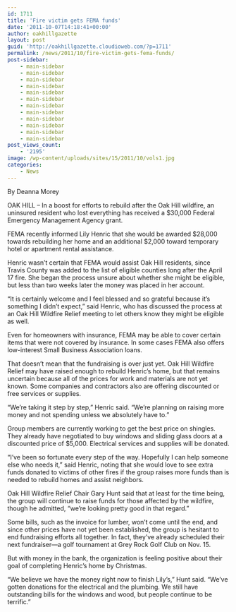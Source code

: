 ```yaml
---
id: 1711
title: 'Fire victim gets FEMA funds'
date: '2011-10-07T14:18:41+00:00'
author: oakhillgazette
layout: post
guid: 'http://oakhillgazette.cloudioweb.com/?p=1711'
permalink: /news/2011/10/fire-victim-gets-fema-funds/
post-sidebar:
    - main-sidebar
    - main-sidebar
    - main-sidebar
    - main-sidebar
    - main-sidebar
    - main-sidebar
    - main-sidebar
    - main-sidebar
    - main-sidebar
    - main-sidebar
    - main-sidebar
    - main-sidebar
post_views_count:
    - '2195'
image: /wp-content/uploads/sites/15/2011/10/vols1.jpg
categories:
    - News
---
```


By Deanna Morey

OAK HILL – In a boost for efforts to rebuild after the Oak Hill wildfire, an uninsured resident who lost everything has received a $30,000 Federal Emergency Management Agency grant.

FEMA recently informed Lily Henric that she would be awarded $28,000 towards rebuilding her home and an additional $2,000 toward temporary hotel or apartment rental assistance.

Henric wasn’t certain that FEMA would assist Oak Hill residents, since Travis County was added to the list of eligible counties long after the April 17 fire. She began the process unsure about whether she might be eligible, but less than two weeks later the money was placed in her account.

“It is certainly welcome and I feel blessed and so grateful because it’s something I didn’t expect,” said Henric, who has discussed the process at an Oak Hill Wildfire Relief meeting to let others know they might be eligible as well.

Even for homeowners with insurance, FEMA may be able to cover certain items that were not covered by insurance. In some cases FEMA also offers low-interest Small Business Association loans.

That doesn’t mean that the fundraising is over just yet. Oak Hill Wildfire Relief may have raised enough to rebuild Henric’s home, but that remains uncertain because all of the prices for work and materials are not yet known. Some companies and contractors also are offering discounted or free services or supplies.

“We’re taking it step by step,” Henric said. “We’re planning on raising more money and not spending unless we absolutely have to.”

Group members are currently working to get the best price on shingles. They already have negotiated to buy windows and sliding glass doors at a discounted price of $5,000. Electrical services and supplies will be donated.

“I’ve been so fortunate every step of the way. Hopefully I can help someone else who needs it,” said Henric, noting that she would love to see extra funds donated to victims of other fires if the group raises more funds than is needed to rebuild homes and assist neighbors.

Oak Hill Wildfire Relief Chair Gary Hunt said that at least for the time being, the group will continue to raise funds for those affected by the wildfire, though he admitted, “we’re looking pretty good in that regard.”

Some bills, such as the invoice for lumber, won’t come until the end, and since other prices have not yet been established, the group is hesitant to end fundraising efforts all together. In fact, they’ve already scheduled their next fundraiser—a golf tournament at Grey Rock Golf Club on Nov. 15.

But with money in the bank, the organization is feeling positive about their goal of completing Henric’s home by Christmas.

“We believe we have the money right now to finish Lily’s,” Hunt said. “We’ve gotten donations for the electrical and the plumbing. We still have outstanding bills for the windows and wood, but people continue to be terrific.”